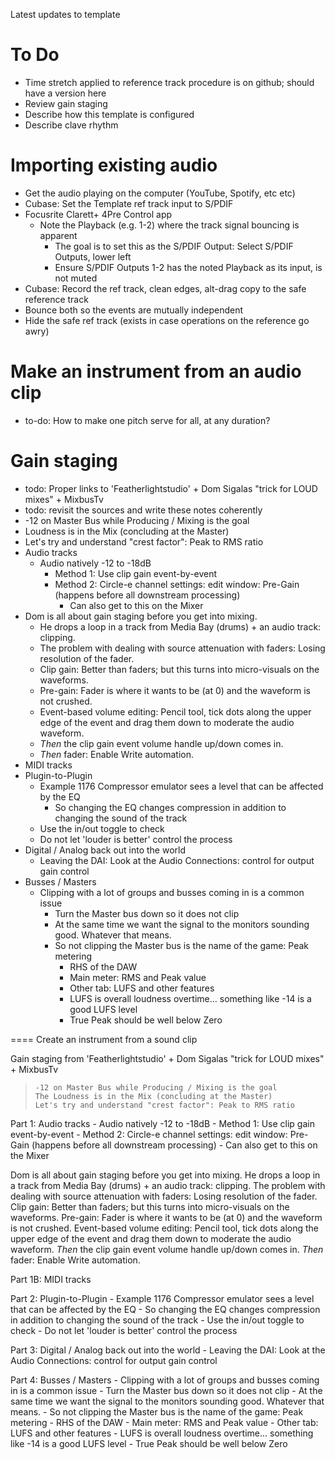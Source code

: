 Latest updates to template

To Do
=====
- Time stretch applied to reference track procedure is on github; should have a version here
- Review gain staging
- Describe how this template is configured
- Describe clave rhythm

Importing existing audio
========================
- Get the audio playing on the computer (YouTube, Spotify, etc etc)
- Cubase: Set the Template ref track input to S/PDIF
- Focusrite Clarett+ 4Pre Control app
    - Note the Playback (e.g. 1-2) where the track signal bouncing is apparent
        - The goal is to set this as the S/PDIF Output: Select S/PDIF Outputs, lower left 
        - Ensure S/PDIF Outputs 1-2 has the noted Playback as its input, is not muted
- Cubase: Record the ref track, clean edges, alt-drag copy to the safe reference track
- Bounce both so the events are mutually independent
- Hide the safe ref track (exists in case operations on the reference go awry)
    

Make an instrument from an audio clip
=======================================
- to-do: How to make one pitch serve for all, at any duration?


Gain staging 
============

- todo: Proper links to 'Featherlightstudio' + Dom Sigalas "trick for LOUD mixes" + MixbusTv
- todo: revisit the sources and write these notes coherently
- -12 on Master Bus while Producing / Mixing is the goal
- Loudness is in the Mix (concluding at the Master)
- Let's try and understand "crest factor": Peak to RMS ratio
- Audio tracks
    - Audio natively -12 to -18dB
        - Method 1: Use clip gain event-by-event
        - Method 2: Circle-e channel settings: edit window: Pre-Gain (happens before all downstream processing)
           - Can also get to this on the Mixer
- Dom is all about gain staging before you get into mixing.
    - He drops a loop in a track from Media Bay (drums) + an audio track: clipping. 
    - The problem with dealing with source attenuation with faders: Losing resolution of the fader. 
    - Clip gain: Better than faders; but this turns into micro-visuals on the waveforms.
    - Pre-gain: Fader is where it wants to be (at 0) and the waveform is not crushed.
    - Event-based volume editing: Pencil tool, tick dots along the upper edge of the event and drag them down to moderate the audio waveform.
    - *Then* the clip gain event volume handle up/down comes in.
    - *Then* fader: Enable Write automation.
- MIDI tracks
- Plugin-to-Plugin
    - Example 1176 Compressor emulator sees a level that can be affected by the EQ
        - So changing the EQ changes compression in addition to changing the sound of the track
    - Use the in/out toggle to check
    - Do not let 'louder is better' control the process
- Digital / Analog back out into the world
    - Leaving the DAI: Look at the Audio Connections: control for output gain control
- Busses / Masters
    - Clipping with a lot of groups and busses coming in is a common issue
        - Turn the Master bus down so it does not clip
        - At the same time we want the signal to the monitors sounding good. Whatever that means. 
        - So not clipping the Master bus is the name of the game: Peak metering
            - RHS of the DAW
            - Main meter: RMS and Peak value 
            - Other tab: LUFS and other features
            - LUFS is overall loudness overtime... something like -14 is a good LUFS level
            - True Peak should be well below Zero




==== Create an instrument from a sound clip

Gain staging from 'Featherlightstudio' + Dom Sigalas "trick for LOUD mixes" +
MixbusTv

>     -12 on Master Bus while Producing / Mixing is the goal
>     The Loudness is in the Mix (concluding at the Master)
>     Let's try and understand "crest factor": Peak to RMS ratio


Part 1: Audio tracks
    - Audio natively -12 to -18dB
        - Method 1: Use clip gain event-by-event
        - Method 2: Circle-e channel settings: edit window: Pre-Gain (happens before all downstream processing)
           - Can also get to this on the Mixer

Dom is all about gain staging before you get into mixing.
He drops a loop in a track from Media Bay (drums) + an audio track: clipping. 
The problem with dealing with source attenuation with faders: Losing resolution of the fader. 
Clip gain: Better than faders; but this turns into micro-visuals on the waveforms.
Pre-gain: Fader is where it wants to be (at 0) and the waveform is not crushed.
Event-based volume editing: Pencil tool, tick dots along the upper edge of the event and drag them down to moderate the audio waveform.
*Then* the clip gain event volume handle up/down comes in.
*Then* fader: Enable Write automation.




Part 1B: MIDI tracks


Part 2: Plugin-to-Plugin
    - Example 1176 Compressor emulator sees a level that can be affected by the EQ
        - So changing the EQ changes compression in addition to changing the sound of the track
    - Use the in/out toggle to check
    - Do not let 'louder is better' control the process


Part 3: Digital / Analog back out into the world
    - Leaving the DAI: Look at the Audio Connections: control for output gain control


Part 4: Busses / Masters
    - Clipping with a lot of groups and busses coming in is a common issue
        - Turn the Master bus down so it does not clip
        - At the same time we want the signal to the monitors sounding good. Whatever that means. 
        - So not clipping the Master bus is the name of the game: Peak metering
            - RHS of the DAW
            - Main meter: RMS and Peak value 
            - Other tab: LUFS and other features
            - LUFS is overall loudness overtime... something like -14 is a good LUFS level
            - True Peak should be well below Zero

